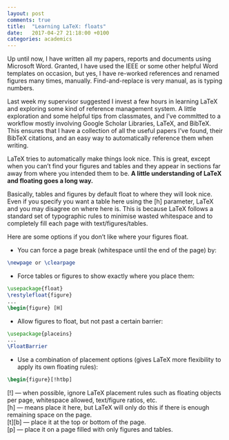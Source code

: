 ```yaml
---
layout: post
comments: true
title:  "Learning LaTeX: floats"
date:   2017-04-27 21:18:00 +0100
categories: academics
---
```


Up until now, I have written all my papers, reports and documents using Microsoft Word. Granted, I have used the IEEE or some other helpful Word templates on occasion, but yes, I have re-worked references and renamed figures many times, manually. Find-and-replace is very manual, as is typing numbers.

Last week my supervisor suggested I invest a few hours in learning LaTeX and exploring some kind of reference management system. A little exploration and some helpful tips from classmates, and I’ve committed to a workflow mostly involving Google Scholar Libraries, LaTeX, and BibTeX. <!--excerpt--> This ensures that I have a collection of all the useful papers I’ve found, their BibTeX citations, and an easy way to automatically reference them when writing.

LaTeX tries to automatically make things look nice. This is great, except when you can’t find your figures and tables and they appear in sections far away from where you intended them to be. **A little understanding of LaTeX and floating goes a long way.**

Basically, tables and figures by default float to where they will look nice. Even if you specify you want a table here using the [h] parameter, LaTeX and you may disagree on where here is. This is because LaTeX follows a standard set of typographic rules to minimise wasted whitespace and to completely fill each page with text/figures/tables.

Here are some options if you don’t like where your figures float.

+ You can force a page break (whitespace until the end of the page) by:

```latex
\newpage or \clearpage
```

+ Force tables or figures to show exactly where you place them:

```latex
\usepackage{float}
\restylefloat{figure}
...
\begin{figure} [H]
```

+ Allow figures to float, but not past a certain barrier:


```latex
\usepackage{placeins}
...
\FloatBarrier
```

+ Use a combination of placement options (gives LaTeX more flexibility to apply its own floating rules):

```latex
\begin{figure}[!htbp]
```

[!] — when possible, ignore LaTeX placement rules such as floating objects per page, whitespace allowed, text/figure ratios, etc.  <br />
[h] — means place it here, but LaTeX will only do this if there is enough remaining space on the page.  <br />
[t][b] — place it at the top or bottom of the page.  <br />
[p] — place it on a page filled with only figures and tables.




